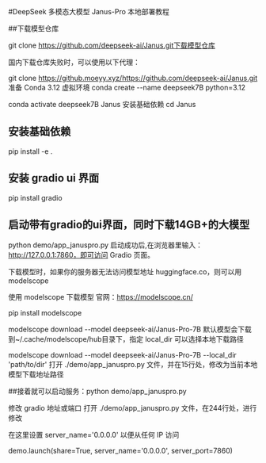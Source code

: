 #DeepSeek 多模态大模型 Janus-Pro 本地部署教程

##下载模型仓库

 git clone https://github.com/deepseek-ai/Janus.git下载模型仓库
 
国内下载仓库失败时，可以使用以下代理：

git clone https://github.moeyy.xyz/https://github.com/deepseek-ai/Janus.git
准备 Conda 3.12 虚拟环境
conda create --name deepseek7B python=3.12

conda activate deepseek7B
Janus 安装基础依赖
cd Janus

## 安装基础依赖
pip install -e .

## 安装 gradio ui 界面
pip install gradio

## 启动带有gradio的ui界面，同时下载14GB+的大模型
python demo/app_januspro.py
启动成功后,在浏览器里输入：http://127.0.0.1:7860，即可访问 Gradio 页面。

下载模型时，如果你的服务器无法访问模型地址 huggingface.co，则可以用 modelscope

使用 modelscope 下载模型
官网：https://modelscope.cn/

pip install modelscope

modelscope download --model deepseek-ai/Janus-Pro-7B
默认模型会下载到~/.cache/modelscope/hub目录下，指定 local_dir 可以选择本地下载路径

modelscope download --model deepseek-ai/Janus-Pro-7B --local_dir 'path/to/dir'
打开 ./demo/app_januspro.py 文件，并在15行处，修改为当前本地模型下载地址路径

##接着就可以启动服务：python demo/app_januspro.py

修改 gradio 地址或端口
打开 ./demo/app_januspro.py 文件，在244行处，进行修改

在这里设置 server_name='0.0.0.0' 以便从任何 IP 访问

demo.launch(share=True, server_name='0.0.0.0', server_port=7860)

